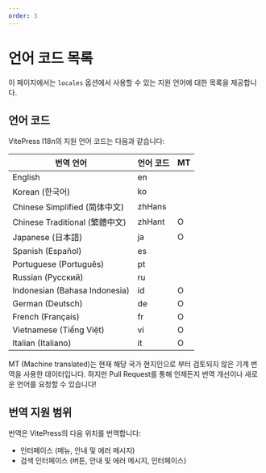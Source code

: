 ```yaml
---
order: 3
---
```


# 언어 코드 목록

이 페이지에서는 `locales` 옵션에서 사용할 수 있는 지원 언어에 대한 목록을 제공합니다.

## 언어 코드

VitePress I18n의 지원 언어 코드는 다음과 같습니다:

| 번역 언어                      | 언어 코드 | MT  |
| ------------------------------ | --------- | --- |
| English                        | en        |     |
| Korean (한국어)                | ko        |     |
| Chinese Simplified (简体中文)  | zhHans    |     |
| Chinese Traditional (繁體中文) | zhHant    | O   |
| Japanese (日本語)              | ja        | O   |
| Spanish (Español)              | es        |     |
| Portuguese (Português)         | pt        |     |
| Russian (Русский)              | ru        |     |
| Indonesian (Bahasa Indonesia)  | id        | O   |
| German (Deutsch)               | de        | O   |
| French (Français)              | fr        | O   |
| Vietnamese (Tiếng Việt)        | vi        | O   |
| Italian (Italiano)             | it        | O   |

MT (Machine translated)는 현재 해당 국가 현지인으로 부터 검토되지 않은 기계 번역을 사용한 데이터입니다. 하지만 Pull Request를 통해 언제든지 번역 개선이나 새로운 언어를 요청할 수 있습니다!

## 번역 지원 범위

번역은 VitePress의 다음 위치를 번역합니다:

- 인터페이스 (메뉴, 안내 및 에러 메시지)
- 검색 인터페이스 (버튼, 안내 및 에러 메시지, 인터페이스)

